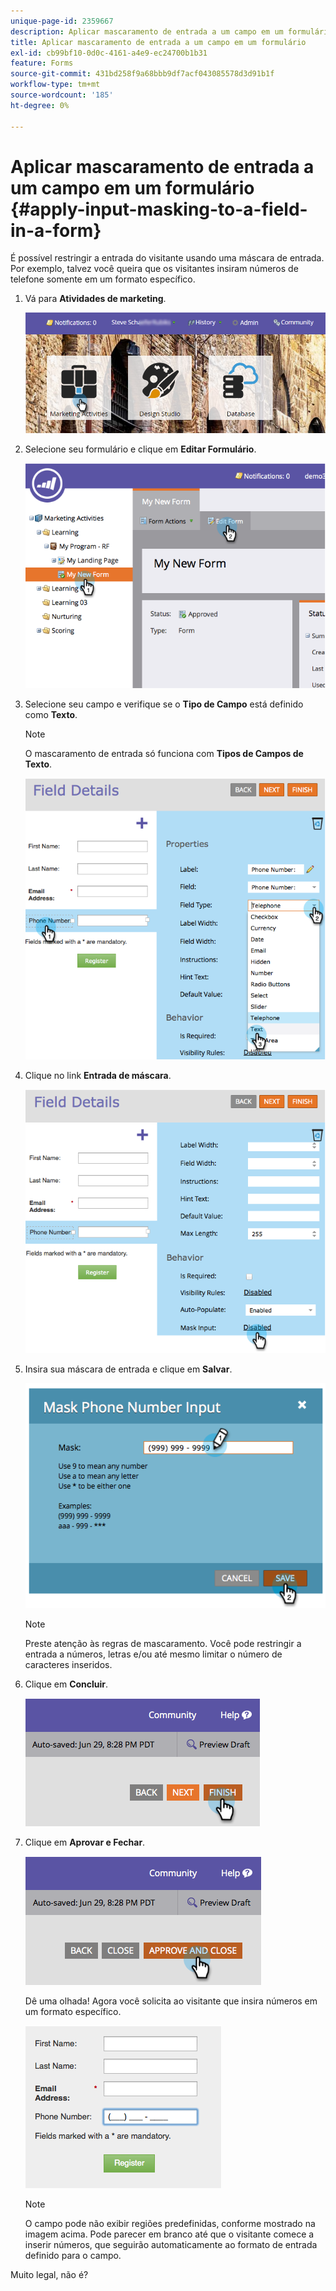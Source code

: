 ```yaml
---
unique-page-id: 2359667
description: Aplicar mascaramento de entrada a um campo em um formulário - Documentação do Marketo - Documentação do produto
title: Aplicar mascaramento de entrada a um campo em um formulário
exl-id: cb99bf10-0d0c-4161-a4e9-ec24700b1b31
feature: Forms
source-git-commit: 431bd258f9a68bbb9df7acf043085578d3d91b1f
workflow-type: tm+mt
source-wordcount: '185'
ht-degree: 0%

---
```


# Aplicar mascaramento de entrada a um campo em um formulário {#apply-input-masking-to-a-field-in-a-form}

É possível restringir a entrada do visitante usando uma máscara de entrada. Por exemplo, talvez você queira que os visitantes insiram números de telefone somente em um formato específico.

1. Vá para **Atividades de marketing**.

   ![](assets/login-marketing-activities-4.png)

1. Selecione seu formulário e clique em **Editar Formulário**.

   ![](assets/image2014-9-15-13-3a40-3a44.png)

1. Selecione seu campo e verifique se o **Tipo de Campo** está definido como **Texto**.

   >[!NOTE]
   >
   >O mascaramento de entrada só funciona com **Tipos de Campos de Texto**.

   ![](assets/image2014-9-15-13-3a40-3a53.png)

1. Clique no link **Entrada de máscara**.

   ![](assets/image2014-9-15-13-3a41-3a3.png)

1. Insira sua máscara de entrada e clique em **Salvar**.

   ![](assets/image2014-9-15-13-3a41-3a14.png)

   >[!NOTE]
   >
   >Preste atenção às regras de mascaramento. Você pode restringir a entrada a números, letras e/ou até mesmo limitar o número de caracteres inseridos.

1. Clique em **Concluir**.

   ![](assets/image2014-9-15-13-3a41-3a22.png)

1. Clique em **Aprovar e Fechar**.

   ![](assets/image2014-9-15-13-3a41-3a28.png)

   Dê uma olhada! Agora você solicita ao visitante que insira números em um formato específico.

   ![](assets/image2014-9-15-13-3a41-3a39.png)

   >[!NOTE]
   >
   >O campo pode não exibir regiões predefinidas, conforme mostrado na imagem acima. Pode parecer em branco até que o visitante comece a inserir números, que seguirão automaticamente ao formato de entrada definido para o campo.

Muito legal, não é?
